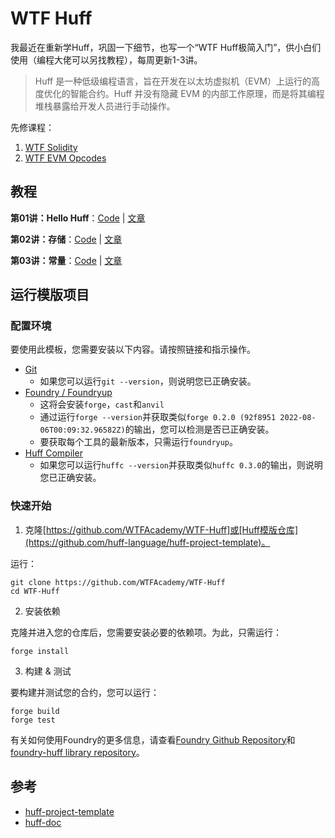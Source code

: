 # WTF Huff

我最近在重新学Huff，巩固一下细节，也写一个“WTF Huff极简入门”，供小白们使用（编程大佬可以另找教程），每周更新1-3讲。

> Huff 是一种低级编程语言，旨在开发在以太坊虚拟机（EVM）上运行的高度优化的智能合约。Huff 并没有隐藏 EVM 的内部工作原理，而是将其编程堆栈暴露给开发人员进行手动操作。

先修课程：
1. [WTF Solidity](https://github.com/AmazingAng/WTF-Solidity)
2. [WTF EVM Opcodes](https://github.com/WTFAcademy/WTF-EVM-Opcodes)

## 教程

**第01讲：Hello Huff**：[Code](https://github.com/WTFAcademy/WTF-Huff/blob/main/src/SimpleStore.huff) | [文章](https://github.com/WTFAcademy/WTF-Huff/blob/main/tutorials/01_HelloHuff/readme.md) 

**第02讲：存储**：[Code](https://github.com/WTFAcademy/WTF-Huff/blob/main/src/02_Storage.huff) | [文章](https://github.com/WTFAcademy/WTF-Huff/blob/main/tutorials/02_Storage/readme.md) 

**第03讲：常量**：[Code](https://github.com/WTFAcademy/WTF-Huff/blob/main/src/03_Constant.huff) | [文章](https://github.com/WTFAcademy/WTF-Huff/blob/main/tutorials/03_Constant/readme.md) 

## 运行模版项目

### 配置环境

要使用此模板，您需要安装以下内容。请按照链接和指示操作。

- [Git](https://git-scm.com/book/en/v2/Getting-Started-Installing-Git)  
    - 如果您可以运行`git --version`，则说明您已正确安装。
- [Foundry / Foundryup](https://github.com/gakonst/foundry)
    - 这将会安装`forge`，`cast`和`anvil`
    - 通过运行`forge --version`并获取类似`forge 0.2.0 (92f8951 2022-08-06T00:09:32.96582Z)`的输出，您可以检测是否已正确安装。
    - 要获取每个工具的最新版本，只需运行`foundryup`。
- [Huff Compiler](https://docs.huff.sh/get-started/installing/)
    - 如果您可以运行`huffc --version`并获取类似`huffc 0.3.0`的输出，则说明您已正确安装。

### 快速开始

1. 克隆[https://github.com/WTFAcademy/WTF-Huff]或[Huff模版仓库](https://github.com/huff-language/huff-project-template)。

运行：

```
git clone https://github.com/WTFAcademy/WTF-Huff
cd WTF-Huff
```

2. 安装依赖

克隆并进入您的仓库后，您需要安装必要的依赖项。为此，只需运行：

```shell
forge install
```

3. 构建 & 测试

要构建并测试您的合约，您可以运行：

```shell
forge build
forge test
```

有关如何使用Foundry的更多信息，请查看[Foundry Github Repository](https://github.com/foundry-rs/foundry/tree/master/forge)和[foundry-huff library repository](https://github.com/huff-language/foundry-huff)。

## 参考

- [huff-project-template](https://github.com/huff-language/huff-project-template)
- [huff-doc](https://docs.huff.sh/)